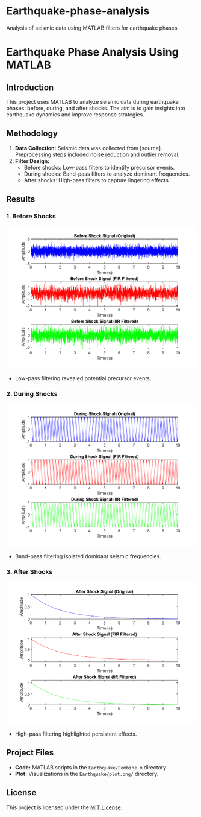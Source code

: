 # Earthquake-phase-analysis
Analysis of seismic data using MATLAB filters for earthquake phases.
# Earthquake Phase Analysis Using MATLAB

## Introduction
This project uses MATLAB to analyze seismic data during earthquake phases: before, during, and after shocks. The aim is to gain insights into earthquake dynamics and improve response strategies.

## Methodology
1. **Data Collection:** Seismic data was collected from [source]. Preprocessing steps included noise reduction and outlier removal.
2. **Filter Design:**
   - Before shocks: Low-pass filters to identify precursor events.
   - During shocks: Band-pass filters to analyze dominant frequencies.
   - After shocks: High-pass filters to capture lingering effects.

## Results
### 1. Before Shocks
![Before Shocks](Earthquake/Before.png)
- Low-pass filtering revealed potential precursor events.

### 2. During Shocks
![During Shocks](Earthquake/During.png)
- Band-pass filtering isolated dominant seismic frequencies.

### 3. After Shocks
![After Shocks](Earthquake/After.png)
- High-pass filtering highlighted persistent effects.

## Project Files
- **Code:** MATLAB scripts in the `Earthquake/Combine.m` directory.
- **Plot:** Visualizations in the `Earthquake/plot.png/` directory.

## License
This project is licensed under the [MIT License](LICENSE).
